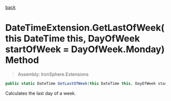 ﻿

[back](/IronSphere.Extensions/types/DateTimeExtension)

# DateTimeExtension.GetLastOfWeek(this DateTime this, DayOfWeek startOfWeek = DayOfWeek.Monday) Method

> Assembly: IronSphere.Extensions

```csharp
public static DateTime GetLastOfWeek(this DateTime this, DayOfWeek startOfWeek = DayOfWeek.Monday)
```

Calculates the last day of a week.

 
